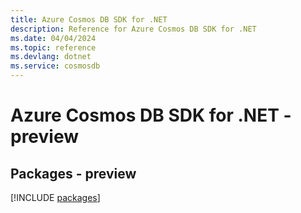 ```yaml
---
title: Azure Cosmos DB SDK for .NET
description: Reference for Azure Cosmos DB SDK for .NET
ms.date: 04/04/2024
ms.topic: reference
ms.devlang: dotnet
ms.service: cosmosdb
---
```

# Azure Cosmos DB SDK for .NET - preview
## Packages - preview
[!INCLUDE [packages](cosmos-db-index.md)]